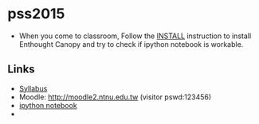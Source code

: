 # pss2015
* When you come to classroom, Follow the [INSTALL](https://github.com/jirlong/pss2015/blob/master/Lectures/C1-InstallingDevelopmentEnvironments.pdf) instruction to install Enthought Canopy and try to check if ipython notebook is workable.

## Links
* [Syllabus](https://docs.google.com/document/d/1Ff4Bzufrc-kw40OQmUQsSwE5cPKdQH3e0Uh4VL_E9Fo/edit?usp=sharing)
* Moodle: http://moodle2.ntnu.edu.tw (visitor pswd:123456)
* [ipython notebook](http://nbviewer.ipython.org/github/ipython/ipython/tree/1.x/examples/notebooks/)
* 
